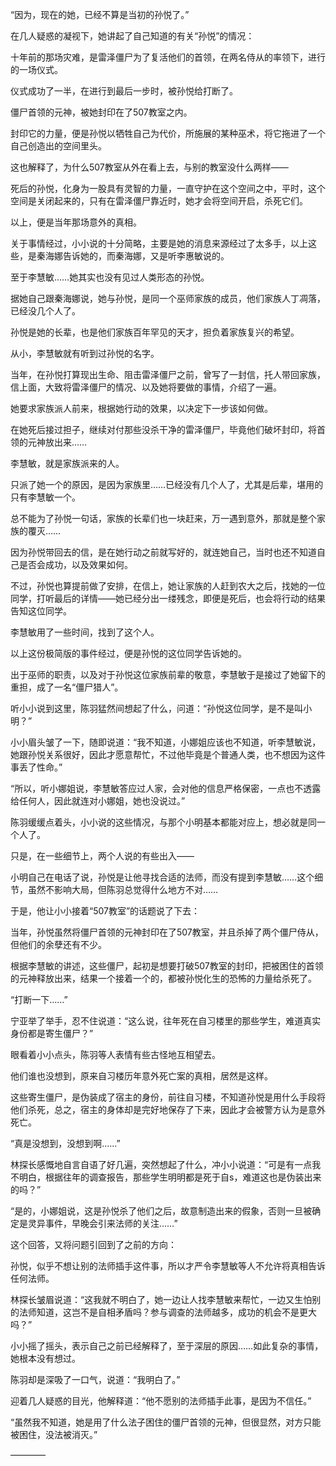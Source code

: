 “因为，现在的她，已经不算是当初的孙悦了。”

在几人疑惑的凝视下，她讲起了自己知道的有关“孙悦”的情况：

十年前的那场灾难，是雷泽僵尸为了复活他们的首领，在两名侍从的率领下，进行的一场仪式。

仪式成功了一半，在进行到最后一步时，被孙悦给打断了。

僵尸首领的元神，被她封印在了507教室之内。

封印它的力量，便是孙悦以牺牲自己为代价，所施展的某种巫术，将它拖进了一个自己创造出的空间里头。

这也解释了，为什么507教室从外在看上去，与别的教室没什么两样——

死后的孙悦，化身为一股具有灵智的力量，一直守护在这个空间之中，平时，这个空间是关闭起来的，只有在雷泽僵尸靠近时，她才会将空间开启，杀死它们。

以上，便是当年那场意外的真相。

关于事情经过，小小说的十分简略，主要是她的消息来源经过了太多手，以上这些，是秦海娜告诉她的，而秦海娜，又是听李惠敏说的。

至于李慧敏……她其实也没有见过人类形态的孙悦。

据她自己跟秦海娜说，她与孙悦，是同一个巫师家族的成员，他们家族人丁凋落，已经没几个人了。

孙悦是她的长辈，也是他们家族百年罕见的天才，担负着家族复兴的希望。

从小，李慧敏就有听到过孙悦的名字。

当年，在孙悦打算现出生命、阻击雷泽僵尸之前，曾写了一封信，托人带回家族，信上面，大致将雷泽僵尸的情况、以及她将要做的事情，介绍了一遍。

她要求家族派人前来，根据她行动的效果，以决定下一步该如何做。

在她死后接过担子，继续对付那些没杀干净的雷泽僵尸，毕竟他们破坏封印，将首领的元神放出来……

李慧敏，就是家族派来的人。

只派了她一个的原因，是因为家族里……已经没有几个人了，尤其是后辈，堪用的只有李慧敏一个。

总不能为了孙悦一句话，家族的长辈们也一块赶来，万一遇到意外，那就是整个家族的覆灭……

因为孙悦带回去的信，是在她行动之前就写好的，就连她自己，当时也还不知道自己是否会成功，以及效果如何。

不过，孙悦也算提前做了安排，在信上，她让家族的人赶到农大之后，找她的一位同学，打听最后的详情——她已经分出一缕残念，即便是死后，也会将行动的结果告知这位同学。

李慧敏用了一些时间，找到了这个人。

以上这份极简版的事件经过，便是孙悦的这位同学告诉她的。

出于巫师的职责，以及对于孙悦这位家族前辈的敬意，李慧敏于是接过了她留下的重担，成了一名“僵尸猎人”。

听小小说到这里，陈羽猛然间想起了什么，问道：“孙悦这位同学，是不是叫小明？”

小小眉头皱了一下，随即说道：“我不知道，小娜姐应该也不知道，听李慧敏说，她跟孙悦关系很好，因此才愿意帮忙，不过他毕竟是个普通人类，也不想因为这件事丢了性命。”

“所以，听小娜姐说，李慧敏答应过人家，会对他的信息严格保密，一点也不透露给任何人，因此就连对小娜姐，她也没说过。”

陈羽缓缓点着头，小小说的这些情况，与那个小明基本都能对应上，想必就是同一个人了。

只是，在一些细节上，两个人说的有些出入——

小明自己在电话了说，孙悦是让他寻找合适的法师，而没有提到李慧敏……这个细节，虽然不影响大局，但陈羽总觉得什么地方不对……

于是，他让小小接着“507教室”的话题说了下去：

当年，孙悦虽然将僵尸首领的元神封印在了507教室，并且杀掉了两个僵尸侍从，但他们的余孽还有不少。

根据李慧敏的讲述，这些僵尸，起初是想要打破507教室的封印，把被困住的首领的元神释放出来，结果一个接着一个的，都被孙悦化生的恐怖的力量给杀死了。

“打断一下……”

宁亚举了举手，忍不住说道：“这么说，往年死在自习楼里的那些学生，难道真实身份都是寄生僵尸？”

眼看着小小点头，陈羽等人表情有些古怪地互相望去。

他们谁也没想到，原来自习楼历年意外死亡案的真相，居然是这样。

这些寄生僵尸，是伪装成了宿主的身份，前往自习楼，不知道孙悦是用什么手段将他们杀死，总之，宿主的身体却是完好地保存了下来，因此才会被警方认为是意外死亡。

“真是没想到，没想到啊……”

林探长感慨地自言自语了好几遍，突然想起了什么，冲小小说道：“可是有一点我不明白，根据往年的调查报告，那些学生明明都是死于自s，难道这也是伪装出来的吗？”

“是的，小娜姐说，这是孙悦杀了他们之后，故意制造出来的假象，否则一旦被确定是灵异事件，早晚会引来法师的关注……”

这个回答，又将问题引回到了之前的方向：

孙悦，似乎不想让别的法师插手这件事，所以才严令李慧敏等人不允许将真相告诉任何法师。

林探长皱眉说道：“这我就不明白了，她一边让人找李慧敏来帮忙，一边又生怕别的法师知道，这岂不是自相矛盾吗？参与调查的法师越多，成功的机会不是更大吗？”

小小摇了摇头，表示自己之前已经解释了，至于深层的原因……如此复杂的事情，她根本没有想过。

陈羽却是深吸了一口气，说道：“我明白了。”

迎着几人疑惑的目光，他解释道：“他不愿别的法师插手此事，是因为不信任。”

“虽然我不知道，她是用了什么法子困住的僵尸首领的元神，但很显然，对方只能被困住，没法被消灭。”

————
